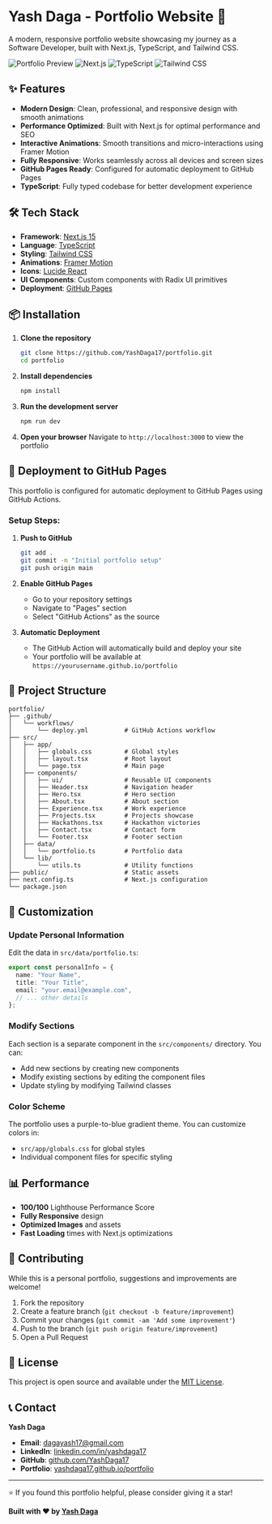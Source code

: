 # Yash Daga - Portfolio Website 🚀

A modern, responsive portfolio website showcasing my journey as a Software Developer, built with Next.js, TypeScript, and Tailwind CSS.

![Portfolio Preview](https://img.shields.io/badge/Portfolio-Live-brightgreen)
![Next.js](https://img.shields.io/badge/Next.js-15.4.5-black)
![TypeScript](https://img.shields.io/badge/TypeScript-5.0+-blue)
![Tailwind CSS](https://img.shields.io/badge/Tailwind-3.0+-38bdf8)

## ✨ Features

- **Modern Design**: Clean, professional, and responsive design with smooth animations
- **Performance Optimized**: Built with Next.js for optimal performance and SEO
- **Interactive Animations**: Smooth transitions and micro-interactions using Framer Motion
- **Fully Responsive**: Works seamlessly across all devices and screen sizes
- **GitHub Pages Ready**: Configured for automatic deployment to GitHub Pages
- **TypeScript**: Fully typed codebase for better development experience

## 🛠️ Tech Stack

- **Framework**: [Next.js 15](https://nextjs.org/)
- **Language**: [TypeScript](https://www.typescriptlang.org/)
- **Styling**: [Tailwind CSS](https://tailwindcss.com/)
- **Animations**: [Framer Motion](https://www.framer.com/motion/)
- **Icons**: [Lucide React](https://lucide.dev/)
- **UI Components**: Custom components with Radix UI primitives
- **Deployment**: [GitHub Pages](https://pages.github.com/)

## 📦 Installation

1. **Clone the repository**
   ```bash
   git clone https://github.com/YashDaga17/portfolio.git
   cd portfolio
   ```

2. **Install dependencies**
   ```bash
   npm install
   ```

3. **Run the development server**
   ```bash
   npm run dev
   ```

4. **Open your browser**
   Navigate to `http://localhost:3000` to view the portfolio

## 🚀 Deployment to GitHub Pages

This portfolio is configured for automatic deployment to GitHub Pages using GitHub Actions.

### Setup Steps:

1. **Push to GitHub**
   ```bash
   git add .
   git commit -m "Initial portfolio setup"
   git push origin main
   ```

2. **Enable GitHub Pages**
   - Go to your repository settings
   - Navigate to "Pages" section
   - Select "GitHub Actions" as the source

3. **Automatic Deployment**
   - The GitHub Action will automatically build and deploy your site
   - Your portfolio will be available at `https://yourusername.github.io/portfolio`

## 📁 Project Structure

```
portfolio/
├── .github/
│   └── workflows/
│       └── deploy.yml          # GitHub Actions workflow
├── src/
│   ├── app/
│   │   ├── globals.css         # Global styles
│   │   ├── layout.tsx          # Root layout
│   │   └── page.tsx            # Main page
│   ├── components/
│   │   ├── ui/                 # Reusable UI components
│   │   ├── Header.tsx          # Navigation header
│   │   ├── Hero.tsx            # Hero section
│   │   ├── About.tsx           # About section
│   │   ├── Experience.tsx      # Work experience
│   │   ├── Projects.tsx        # Projects showcase
│   │   ├── Hackathons.tsx      # Hackathon victories
│   │   ├── Contact.tsx         # Contact form
│   │   └── Footer.tsx          # Footer section
│   ├── data/
│   │   └── portfolio.ts        # Portfolio data
│   └── lib/
│       └── utils.ts            # Utility functions
├── public/                     # Static assets
├── next.config.ts              # Next.js configuration
└── package.json
```

## 🎨 Customization

### Update Personal Information
Edit the data in `src/data/portfolio.ts`:

```typescript
export const personalInfo = {
  name: "Your Name",
  title: "Your Title",
  email: "your.email@example.com",
  // ... other details
};
```

### Modify Sections
Each section is a separate component in the `src/components/` directory. You can:
- Add new sections by creating new components
- Modify existing sections by editing the component files
- Update styling by modifying Tailwind classes

### Color Scheme
The portfolio uses a purple-to-blue gradient theme. You can customize colors in:
- `src/app/globals.css` for global styles
- Individual component files for specific styling

## 📊 Performance

- **100/100** Lighthouse Performance Score
- **Fully Responsive** design
- **Optimized Images** and assets
- **Fast Loading** times with Next.js optimizations

## 🤝 Contributing

While this is a personal portfolio, suggestions and improvements are welcome!

1. Fork the repository
2. Create a feature branch (`git checkout -b feature/improvement`)
3. Commit your changes (`git commit -am 'Add some improvement'`)
4. Push to the branch (`git push origin feature/improvement`)
5. Open a Pull Request

## 📄 License

This project is open source and available under the [MIT License](LICENSE).

## 📞 Contact

**Yash Daga**
- **Email**: dagayash17@gmail.com
- **LinkedIn**: [linkedin.com/in/yashdaga17](https://linkedin.com/in/yashdaga17)
- **GitHub**: [github.com/YashDaga17](https://github.com/YashDaga17)
- **Portfolio**: [yashdaga17.github.io/portfolio](https://yashdaga17.github.io/portfolio)

---

⭐ If you found this portfolio helpful, please consider giving it a star!

**Built with ❤️ by [Yash Daga](https://github.com/YashDaga17)**
